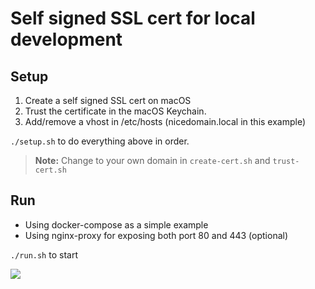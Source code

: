 # Self signed SSL cert for local development

## Setup

1. Create a self signed SSL cert on macOS
2. Trust the certificate in the macOS Keychain.
3. Add/remove a vhost in /etc/hosts (nicedomain.local in this example)

`./setup.sh` to do everything above in order.

> __Note:__ Change to your own domain in `create-cert.sh` and `trust-cert.sh`

## Run
+ Using docker-compose as a simple example
+ Using nginx-proxy for exposing both port 80 and 443 (optional)

`./run.sh` to start

![](https://res.cloudinary.com/urre/image/upload/v1534948050/z8jqmokd1l8hpkxzpmdg.png)
